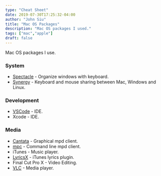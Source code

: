 ```yaml
---
type: "Cheat Sheet"
date: 2019-07-30T17:25:32-04:00
author: "John Siu"
title: "Mac OS Packages"
description: "Mac OS packages I used."
tags: ["mac","apple"]
draft: false
---
```

Mac OS packages I use.
<!--more-->
### System

- [Spectacle](https://github.com/eczarny/spectacle) - Organize windows with keyboard.
- [Synergy](https://symless.com/) - Keyboard and mouse sharing between Mac, Windows and Linux.

### Development

- [VSCode](https://github.com/microsoft/vscode) - IDE.
- Xcode - IDE.

### Media

- [Cantata](https://github.com/cdrummond/cantata) - Graphical mpd client.
- [mpc](https://github.com/MusicPlayerDaemon/mpc) - Command line mpd client.
- iTunes - Music player.
- [LyricsX](https://github.com/ddddxxx/LyricsX) - iTunes lyrics plugin.
- Final Cut Pro X - Video Editing.
- [VLC](https://github.com/videolan/vlc) - Media player.